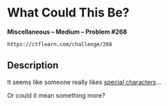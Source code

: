 # What Could This Be?

**Miscellaneous – Medium – Problem #268**

`https://ctflearn.com/challenge/268`


## Description

It seems like someone really likes [special characters](./extra/code.txt)...

Or could it mean something more?
